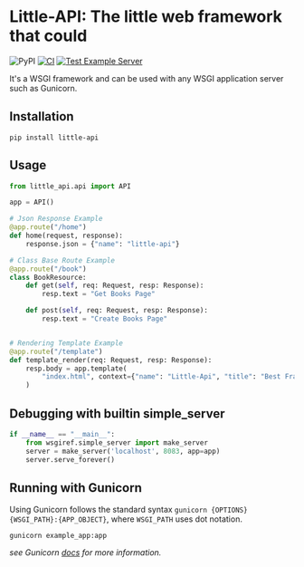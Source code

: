 # Little-API: The little web framework that could

![PyPI](https://img.shields.io/pypi/v/little-api.svg)
[![CI](https://github.com/j-dunham/little-api/actions/workflows/python-app.yml/badge.svg)](https://github.com/j-dunham/little-api/actions/workflows/python-app.yml)
[![Test Example Server](https://github.com/j-dunham/little-api/actions/workflows/test_example_server.yml/badge.svg)](https://github.com/j-dunham/little-api/actions/workflows/test_example_server.yml)

It's a WSGI framework and can be used with any WSGI application server such as Gunicorn.

## Installation

```shell
pip install little-api
```

## Usage

``` python
from little_api.api import API

app = API()

# Json Response Example
@app.route("/home")
def home(request, response):
    response.json = {"name": "little-api"}

# Class Base Route Example
@app.route("/book")
class BookResource:
    def get(self, req: Request, resp: Response):
        resp.text = "Get Books Page"

    def post(self, req: Request, resp: Response):
        resp.text = "Create Books Page"


# Rendering Template Example
@app.route("/template")
def template_render(req: Request, resp: Response):
    resp.body = app.template(
        "index.html", context={"name": "Little-Api", "title": "Best Framework"}
    )

```

## Debugging with builtin simple_server
```python
if __name__ == "__main__":
    from wsgiref.simple_server import make_server
    server = make_server('localhost', 8083, app=app)
    server.serve_forever()
```

## Running with Gunicorn
Using Gunicorn follows the standard syntax `gunicorn {OPTIONS} {WSGI_PATH}:{APP_OBJECT}`,
where `WSGI_PATH` uses dot notation.
```shell
gunicorn example_app:app
```
_see Gunicorn [docs](https://docs.gunicorn.org/en/latest/index.html) for more
information._
